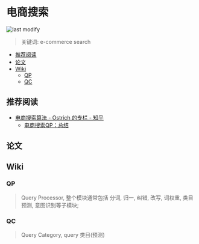 电商搜索
===
<!--START_SECTION:badge-->

![last modify](https://img.shields.io/static/v1?label=last%20modify&message=2022-12-14%2000%3A44%3A12&color=yellowgreen&style=flat-square)

<!--END_SECTION:badge-->
<!--info
top: false
hidden: false
-->

> 关键词: e-commerce search

<!-- TOC -->
- [推荐阅读](#推荐阅读)
- [论文](#论文)
- [Wiki](#wiki)
    - [QP](#qp)
    - [QC](#qc)
<!-- TOC -->


## 推荐阅读
- [电商搜索算法 - Ostrich 的专栏 - 知乎](https://www.zhihu.com/column/c_1345405459457736704)
    - [电商搜索QP：总结](https://zhuanlan.zhihu.com/p/553378225)



## 论文


## Wiki

### QP
> Query Processor, 整个模块通常包括 分词, 归一, 纠错, 改写, 词权重, 类目预测, 意图识别等子模块;


### QC
> Query Category, query 类目(预测)